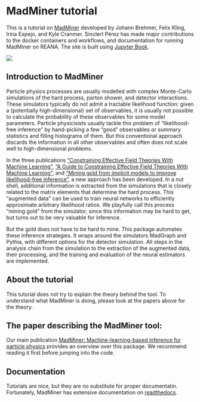 # MadMiner tutorial

This is a tutorial on [MadMiner](https://github.com/diana-hep/madminer) developed by Johann Brehmer, Felix Kling, Irina Espejo, and Kyle Cranmer. Sinclert Pérez has made major contributions to the docker containers and workflows, and documentation for running MadMiner on REANA. The site is built using [Jupyter Book](https://jupyterbook.org/intro).

![](https://iris-hep.org/assets/logos/madminer.png)

## Introduction to MadMiner

Particle physics processes are usually modelled with complex Monte-Carlo simulations of the hard process, parton shower, and detector interactions. These simulators typically do not admit a tractable likelihood function: given a (potentially high-dimensional) set of observables, it is usually not possible to calculate the probability of these observables for some model parameters. Particle physicisists usually tackle this problem of “likelihood-free inference” by hand-picking a few “good” observables or summary statistics and filling histograms of them. But this conventional approach discards the information in all other observables and often does not scale well to high-dimensional problems.

In the three publications [“Constraining Effective Field Theories With Machine Learning”](https://arxiv.org/abs/1805.00013), [“A Guide to Constraining Effective Field Theories With Machine Learning”](https://arxiv.org/abs/1805.00020), and [“Mining gold from implicit models to improve likelihood-free inference”](https://arxiv.org/abs/1805.12244), a new approach has been developed. In a nut shell, additional information is extracted from the simulations that is closely related to the matrix elements that determine the hard process. This “augmented data” can be used to train neural networks to efficiently approximate arbitrary likelihood ratios. We playfully call this process “mining gold” from the simulator, since this information may be hard to get, but turns out to be very valuable for inference.

But the gold does not have to be hard to mine. This package automates these inference strategies. It wraps around the simulators MadGraph and Pythia, with different options for the detector simulation. All steps in the analysis chain from the simulation to the extraction of the augmented data, their processing, and the training and evaluation of the neural estimators are implemented.

## About the tutorial

This tutorial does not try to explain the theory behind the tool. To understand what MadMiner is doing, please look at the papers above for the theory. 

## The paper describing the MadMiner tool: 

Our main publication [MadMiner: Machine-learning-based inference for particle physics](https://arxiv.org/abs/1907.10621) provides an overview over this package. We recommend reading it first before jumping into the code.

## Documentation

Tutorials are nice, but they are no substitute for proper documentatin. Fortunately, 
MadMiner has extensive documentation on [readthedocs](https://madminer.readthedocs.io/en/latest/index.html).